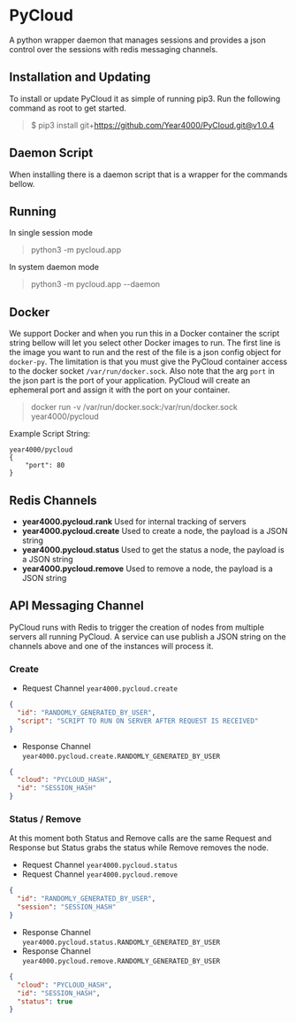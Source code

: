 # PyCloud

A python wrapper daemon that manages sessions and provides a json control over the sessions with redis messaging channels.

## Installation and Updating

To install or update PyCloud it as simple of running pip3.
Run the following command as root to get started.

> $ pip3 install git+https://github.com/Year4000/PyCloud.git@v1.0.4

## Daemon Script

When installing there is a daemon script that is a wrapper for the commands bellow.

## Running

In single session mode
> python3 -m pycloud.app

In system daemon mode
> python3 -m pycloud.app --daemon

## Docker

We support Docker and when you run this in a Docker container the script string bellow will let you select other Docker images to run.
The first line is the image you want to run and the rest of the file is a json config object for `docker-py`.
The limitation is that you must give the PyCloud container access to the docker socket `/var/run/docker.sock`.
Also note that the arg `port` in the json part is the port of your application.
PyCloud will create an ephemeral port and assign it with the port on your container.

> docker run -v /var/run/docker.sock:/var/run/docker.sock year4000/pycloud

Example Script String:

```
year4000/pycloud
{
    "port": 80
}
```

## Redis Channels

- **year4000.pycloud.rank** Used for internal tracking of servers
- **year4000.pycloud.create** Used to create a node, the payload is a JSON string
- **year4000.pycloud.status** Used to get the status a node, the payload is a JSON string
- **year4000.pycloud.remove** Used to remove a node, the payload is a JSON string


## API Messaging Channel

PyCloud runs with Redis to trigger the creation of nodes from multiple servers all running PyCloud.
A service can use publish a JSON string on the channels above and one of the instances will process it.

### Create

- Request Channel `year4000.pycloud.create`
```json
{
  "id": "RANDOMLY_GENERATED_BY_USER",
  "script": "SCRIPT TO RUN ON SERVER AFTER REQUEST IS RECEIVED"
}
```

- Response Channel `year4000.pycloud.create.RANDOMLY_GENERATED_BY_USER`
```json
{
  "cloud": "PYCLOUD_HASH",
  "id": "SESSION_HASH"
}
```

### Status / Remove

At this moment both Status and Remove calls are the same Request and Response but Status grabs the status while Remove removes the node.

- Request Channel `year4000.pycloud.status`
- Request Channel `year4000.pycloud.remove`
```json
{
  "id": "RANDOMLY_GENERATED_BY_USER",
  "session": "SESSION_HASH"
}
```

- Response Channel `year4000.pycloud.status.RANDOMLY_GENERATED_BY_USER`
- Response Channel `year4000.pycloud.remove.RANDOMLY_GENERATED_BY_USER`
```json
{
  "cloud": "PYCLOUD_HASH",
  "id": "SESSION_HASH",
  "status": true
}
```

